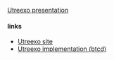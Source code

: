 [Utreexo presentation](https://github.com/bitcoin-ljubljana/meetup/blob/main/presentations/Utreexo_presentation.pdf)

#### links
  - [Utreexo site](https://dci.mit.edu/utreexo)
  - [Utreexo implementation (btcd)](https://github.com/utreexo/utreexod)
